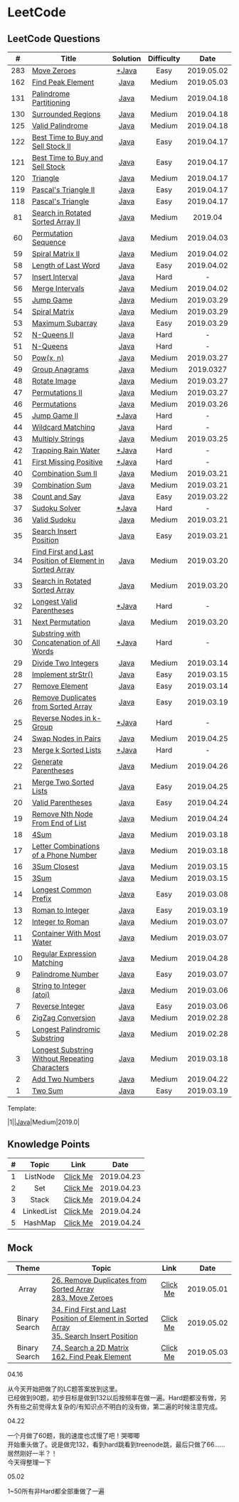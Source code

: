 # LeetCode

## LeetCode Questions
| # | Title | Solution | Difficulty | Date |
|:-:|---|:-:|:-:|:-:|
|283|[Move Zeroes](https://leetcode.com/problems/move-zeroes/)|[*Java](https://github.com/Zingg7/LeetCode/blob/master/283.%20Move%20Zeroes.md)|Easy|2019.05.02|
|162|[Find Peak Element](https://leetcode.com/problems/find-peak-element/)|[Java](https://github.com/Zingg7/LeetCode/blob/master/162.%20Find%20Peak%20Element.md)|Medium|2019.05.03|
|131|[Palindrome Partitioning](https://leetcode.com/problems/palindrome-partitioning/) | [Java](https://github.com/Zingg7/LeetCode/blob/master/131.%20Palindrome%20Partitioning.md)|Medium|2019.04.18|
|130|[Surrounded Regions](https://leetcode.com/problems/surrounded-regions/) | [Java](https://github.com/Zingg7/LeetCode/blob/master/130.%20Surrounded%20Regions.md)|Medium|2019.04.18|
|125|[Valid Palindrome](https://leetcode.com/problems/valid-palindrome/) | [Java](https://github.com/Zingg7/LeetCode/blob/master/125.%20Valid%20Palindrome.md)|Medium|2019.04.18|
|122|[Best Time to Buy and Sell Stock II](https://leetcode.com/problems/best-time-to-buy-and-sell-stock-ii/) | [Java](https://github.com/Zingg7/LeetCode/blob/master/122.%20Best%20Time%20to%20Buy%20and%20Sell%20Stock%20II.md)|Easy|2019.04.17|
|121|[Best Time to Buy and Sell Stock](https://leetcode.com/problems/best-time-to-buy-and-sell-stock/) | [Java](https://github.com/Zingg7/LeetCode/blob/master/121.%20Best%20Time%20to%20Buy%20and%20Sell%20Stock.md)|Easy|2019.04.17|
|120|[Triangle](https://leetcode.com/problems/triangle/) | [Java](https://github.com/Zingg7/LeetCode/blob/master/120.%20Triangle.md)|Medium|2019.04.17|
|119|[Pascal's Triangle II](https://leetcode.com/problems/pascals-triangle-ii/)|[Java](https://github.com/Zingg7/LeetCode/blob/master/118%26119.%20Pascal's%20Triangle(I%26II).md)|Easy|2019.04.17|
|118|[Pascal's Triangle](https://leetcode.com/problems/pascals-triangle/)|[Java](https://github.com/Zingg7/LeetCode/blob/master/118%26119.%20Pascal's%20Triangle(I%26II).md)|Easy|2019.04.17|
|81|[Search in Rotated Sorted Array II](https://leetcode.com/problems/search-in-rotated-sorted-array-ii/)|[Java](https://github.com/Zingg7/LeetCode/blob/master/81.%20Search%20in%20Rotated%20Sorted%20Array%20II.md)|Medium|2019.04|
|60|[Permutation Sequence]()|[Java]()|Medium|2019.04.03|
|59|[Spiral Matrix II](https://leetcode.com/problems/spiral-matrix-ii/)|[Java]()|Medium|2019.04.02|
|58|[Length of Last Word](https://leetcode.com/problems/length-of-last-word/)|[Java](https://github.com/Zingg7/LeetCode/blob/master/58.%20Length%20of%20Last%20Word.md)|Easy|2019.04.02|
|57|[Insert Interval]()|[Java]()|Hard|-|
|56|[Merge Intervals](https://leetcode.com/problems/merge-intervals/)|[Java](https://github.com/Zingg7/LeetCode/edit/master/56.%20Merge%20Intervals.md)|Medium|2019.04.02|
|55|[Jump Game](https://leetcode.com/problems/jump-game/)|[Java](https://github.com/Zingg7/LeetCode/blob/master/55.%20Jump%20Game.md)|Medium|2019.03.29|
|54|[Spiral Matrix](https://leetcode.com/problems/spiral-matrix/)|[Java](https://github.com/Zingg7/LeetCode/blob/master/54.%20Spiral%20Matrix.md)|Medium|2019.03.29|
|53|[Maximum Subarray](https://leetcode.com/problems/maximum-subarray/)|[Java](https://github.com/Zingg7/LeetCode/blob/master/53.%20Maximum%20Subarray.md)|Easy|2019.03.29|
|52|[N-Queens II]()|[Java]()|Hard|-|
|51|[N-Queens]()|[Java]()|Hard|-|
|50|[Pow(x, n)](https://leetcode.com/problems/powx-n/)|[Java](https://github.com/Zingg7/LeetCode/blob/master/50.%20Pow(x%2C%20n).md)|Medium|2019.03.27|
|49|[Group Anagrams](https://leetcode.com/problems/group-anagrams/)|[Java](https://github.com/Zingg7/LeetCode/blob/master/49.%20Group%20Anagrams.md)|Medium|2019.0327|
|48|[Rotate Image](https://leetcode.com/problems/rotate-image/)|[Java](https://github.com/Zingg7/LeetCode/blob/master/48.%20Rotate%20Image.md)|Medium|2019.03.27|
|47|[Permutations II](https://leetcode.com/problems/permutations-ii/)|[Java](https://github.com/Zingg7/LeetCode/blob/master/47.%20Permutations%20II.md)|Medium|2019.03.27|
|46|[Permutations](https://leetcode.com/problems/permutations/)|[Java](https://github.com/Zingg7/LeetCode/blob/master/46.%20Permutations.md)|Medium|2019.03.26|
|45|[Jump Game II](https://leetcode.com/problems/jump-game-ii/)|[*Java]()|Hard|-|
|44|[Wildcard Matching](https://leetcode.com/problems/wildcard-matching/)|[Java]()|Hard|-|
|43|[Multiply Strings](https://leetcode.com/problems/multiply-strings/)|[Java](https://github.com/Zingg7/LeetCode/blob/master/43.%20Multiply%20Strings.md)|Medium|2019.03.25|
|42|[Trapping Rain Water](https://leetcode.com/problems/trapping-rain-water/)|[*Java]()|Hard|-|
|41|[First Missing Positive](https://leetcode.com/problems/first-missing-positive/)|[*Java]()|Hard|-|
|40|[Combination Sum II](https://leetcode.com/problems/combination-sum-ii/)|[Java](https://github.com/Zingg7/LeetCode/blob/master/40.%20Combination%20Sum%20II.md)|Medium|2019.03.21|
|39|[Combination Sum](https://leetcode.com/problems/combination-sum/)|[Java](https://github.com/Zingg7/LeetCode/blob/master/39.%20Combination%20Sum.md)|Medium|2019.03.21|
|38|[Count and Say](https://leetcode.com/problems/count-and-say/)|[Java](https://github.com/Zingg7/LeetCode/blob/master/38.%20Count%20and%20Say.md)|Easy|2019.03.22|
|37|[Sudoku Solver]()|[*Java]()|Hard|-|
|36|[Valid Sudoku](https://leetcode.com/problems/valid-sudoku/)|[Java](https://github.com/Zingg7/LeetCode/blob/master/36.%20Valid%20Sudoku.md)|Medium|2019.03.21|
|35|[Search Insert Position](https://leetcode.com/problems/search-insert-position/)|[Java](https://github.com/Zingg7/LeetCode/blob/master/35.%20Search%20Insert%20Position.md)|Easy|2019.03.21|
|34|[Find First and Last Position of Element in Sorted Array](https://leetcode.com/problems/find-first-and-last-position-of-element-in-sorted-array/)|[Java](https://github.com/Zingg7/LeetCode/blob/master/34.%20Find%20First%20and%20Last%20Position%20of%20Element%20in%20Sorted%20Array.md)|Medium|2019.03.20|
|33|[Search in Rotated Sorted Array](https://leetcode.com/problems/search-in-rotated-sorted-array/)|[Java](https://github.com/Zingg7/LeetCode/blob/master/33.%20Search%20in%20Rotated%20Sorted%20Array.md)|Medium|2019.03.20|
|32|[Longest Valid Parentheses]()|[*Java]()|Hard|-|
|31|[Next Permutation](https://leetcode.com/problems/next-permutation/)|[Java](https://github.com/Zingg7/LeetCode/blob/master/31.%20Next%20Permutation.md)|Medium|2019.03.20|
|30|[Substring with Concatenation of All Words](https://leetcode.com/problems/substring-with-concatenation-of-all-words/)|[*Java]()|Hard|-|
|29|[Divide Two Integers](https://leetcode.com/problems/divide-two-integers/)|[Java](https://github.com/Zingg7/LeetCode/blob/master/29.%20Divide%20Two%20Integers.md)|Medium|2019.03.14|
|28|[Implement strStr()](https://leetcode.com/problems/implement-strstr/)|[Java](https://github.com/Zingg7/LeetCode/blob/master/28.%20Implement%20strStr().md)|Easy|2019.03.15|
|27|[Remove Element](https://leetcode.com/problems/remove-element/)|[Java](https://github.com/Zingg7/LeetCode/blob/master/27.%20Remove%20Element.md)|Easy|2019.03.14|
|26|[Remove Duplicates from Sorted Array](https://leetcode.com/problems/remove-duplicates-from-sorted-array/)|[Java](https://github.com/Zingg7/LeetCode/blob/master/26.%20Remove%20Duplicates%20from%20Sorted%20Array.md)|Easy|2019.03.19|
|25|[Reverse Nodes in k-Group](https://leetcode.com/problems/reverse-nodes-in-k-group/)|[*Java]()|Hard|-|
|24|[Swap Nodes in Pairs](https://leetcode.com/problems/swap-nodes-in-pairs/)|[Java](https://github.com/Zingg7/LeetCode/blob/master/24.%20Swap%20Nodes%20in%20Pairs.md)|Medium|2019.04.25|
|23|[Merge k Sorted Lists](https://leetcode.com/problems/merge-k-sorted-lists/)|[*Java]()|Hard|-|
|22|[Generate Parentheses](https://leetcode.com/problems/generate-parentheses/)|[Java](https://github.com/Zingg7/LeetCode/blob/master/22.%20Generate%20Parentheses.md)|Medium|2019.04.26|
|21|[Merge Two Sorted Lists](https://leetcode.com/problems/merge-two-sorted-lists/)|[Java](https://github.com/Zingg7/LeetCode/blob/master/21.%20Merge%20Two%20Sorted%20Lists.md)|Easy|2019.04.25|
|20|[Valid Parentheses](https://leetcode.com/problems/valid-parentheses/)|[Java](https://github.com/Zingg7/LeetCode/blob/master/20.%20Valid%20Parentheses.md)|Easy|2019.04.24|
|19|[Remove Nth Node From End of List](https://leetcode.com/problems/remove-nth-node-from-end-of-list/)|[Java](https://github.com/Zingg7/LeetCode/blob/master/19.%20Remove%20Nth%20Node%20From%20End%20of%20List.md)|Medium|2019.04.24|
|18|[4Sum](https://leetcode.com/problems/4sum/)|[Java](https://github.com/Zingg7/LeetCode/blob/master/18.%204Sum.md)|Medium|2019.03.18|
|17|[Letter Combinations of a Phone Number](https://leetcode.com/problems/letter-combinations-of-a-phone-number/)|[Java](https://github.com/Zingg7/LeetCode/blob/master/17.%20Letter%20Combinations%20of%20a%20Phone%20Number.md)|Medium|2019.03.18|
|16|[3Sum Closest](https://leetcode.com/problems/3sum-closest/)|[Java](https://github.com/Zingg7/LeetCode/blob/master/16.%203Sum%20Closest.md)|Medium|2019.03.15|
|15|[3Sum](https://leetcode.com/problems/3sum/)|[Java](https://github.com/Zingg7/LeetCode/blob/master/15.%203Sum.md)|Medium|2019.03.15|
|14|[Longest Common Prefix](https://leetcode.com/problems/longest-common-prefix/)|[Java](https://github.com/Zingg7/LeetCode/blob/master/14.%20Longest%20Common%20Prefix.md)|Easy|2019.03.08|
|13|[Roman to Integer](https://leetcode.com/problems/roman-to-integer/)|[Java](https://github.com/Zingg7/LeetCode/blob/master/12&13.%20Integer%20Roman%20Transform.md)|Easy|2019.03.19|
|12|[Integer to Roman](https://leetcode.com/problems/integer-to-roman/)|[Java](https://github.com/Zingg7/LeetCode/blob/master/12&13.%20Integer%20Roman%20Transform.md)|Medium|2019.03.07|
|11|[Container With Most Water](https://leetcode.com/problems/container-with-most-water/)|[Java](https://github.com/Zingg7/LeetCode/blob/master/11.%20Container%20With%20Most%20Water.md)|Medium|2019.03.07|
|10|[Regular Expression Matching](https://leetcode.com/problems/regular-expression-matching/)|[Java](https://github.com/Zingg7/LeetCode/blob/master/10.%20Regular%20Expression%20Matching.md)|Medium|2019.04.28|
|9|[Palindrome Number](https://leetcode.com/problems/palindrome-number/)|[Java](https://github.com/Zingg7/LeetCode/blob/master/9.%20Palindrome%20Number.md)|Easy|2019.03.07|
|8|[String to Integer (atoi)](https://leetcode.com/problems/string-to-integer-atoi/)|[Java](https://github.com/Zingg7/LeetCode/blob/master/8.%20String%20to%20Integer%20(atoi).md)|Medium|2019.03.06|
|7|[Reverse Integer](https://leetcode.com/problems/reverse-integer/)|[Java](https://github.com/Zingg7/LeetCode/blob/master/7.%20Reverse%20Integer.md)|Easy|2019.03.06|
|6|[ZigZag Conversion](https://leetcode.com/problems/zigzag-conversion/)|[Java](https://github.com/Zingg7/LeetCode/blob/master/6.%20ZigZag%20Conversion.md)|Medium|2019.02.28|
|5|[Longest Palindromic Substring](https://leetcode.com/problems/longest-palindromic-substring/)|[Java](https://github.com/Zingg7/LeetCode/blob/master/5.%20Longest%20Palindromic%20Substring.md)|Medium|2019.02.28|
|3|[Longest Substring Without Repeating Characters](https://leetcode.com/problems/longest-substring-without-repeating-characters/)|[Java](https://github.com/Zingg7/LeetCode/blob/master/3.%20Longest%20Substring%20Without%20Repeating%20Characters.md)|Medium|2019.03.18|
|2|[Add Two Numbers](https://leetcode.com/problems/add-two-numbers/)|[Java](https://github.com/Zingg7/LeetCode/blob/master/2.%20Add%20Two%20Numbers.md)|Medium|2019.04.22|
|1|[Two Sum](https://leetcode.com/problems/two-sum/)|[Java](https://github.com/Zingg7/LeetCode/blob/master/1.%20Two%20Sum.md)|Easy|2019.03.19|


Template:

|1|[]()|[Java]()|Medium|2019.0|


## Knowledge Points
| # | Topic | Link | Date |
|:-:|:-:|:-:|:-:|
| 1 | ListNode |[Click Me](https://github.com/Zingg7/LeetCode/blob/Knowledge-Points/-%20ListNode.md)|2019.04.23|
| 2 | Set |[Click Me](https://github.com/Zingg7/LeetCode/blob/Knowledge-Points/-%20Set.md)|2019.04.23|
| 3 | Stack |[Click Me](https://github.com/Zingg7/LeetCode/blob/Knowledge-Points/-%20Stack.md)|2019.04.24|
| 4 | LinkedList | [Click Me](https://github.com/Zingg7/LeetCode/blob/Knowledge-Points/-%20LinkedList.md)|2019.04.24|
| 5 | HashMap | [Click Me](https://github.com/Zingg7/LeetCode/blob/Knowledge-Points/-%20HashMap.md)|2019.04.24|



## Mock
| Theme | Topic | Link | Date |
|:-:|---|:-:|:-:|
|Array|[26. Remove Duplicates from Sorted Array](https://github.com/Zingg7/LeetCode/blob/master/26.%20Remove%20Duplicates%20from%20Sorted%20Array.md)<br>[283. Move Zeroes](https://github.com/Zingg7/LeetCode/blob/master/26.%20Remove%20Duplicates%20from%20Sorted%20Array.md)|[Click Me](https://docs.qq.com/doc/DTWdRa3diR3VsdGZv?subDomain=300000000&localPadId=MgQkwbGultfo&id=DTWdRa3diR3VsdGZv)|2019.05.01|
|Binary Search|[34. Find First and Last Position of Element in Sorted Array](https://github.com/Zingg7/LeetCode/blob/master/34.%20Find%20First%20and%20Last%20Position%20of%20Element%20in%20Sorted%20Array.md)<br>[35. Search Insert Position](https://github.com/Zingg7/LeetCode/blob/master/35.%20Search%20Insert%20Position.md)|[Click Me](https://docs.qq.com/doc/DUERubkZjY2NTV01Z)|2019.05.02|
|Binary Search|[74. Search a 2D Matrix]()<br>[162. Find Peak Element](https://github.com/Zingg7/LeetCode/blob/master/162.%20Find%20Peak%20Element.md)|[Click Me](https://docs.qq.com/doc/DUGFHbk5xZ0VOWktL)|2019.05.03|

04.16

从今天开始把做了的LC题答案放到这里。<br>
已经做到90题，初步目标是做到132以后按频率在做一遍。Hard题都没有做，另外有些之前觉得太复杂的/有知识点不明白的没有做，第二遍的时候注意完成。


04.22

一个月做了60题，我的速度也忒慢了吧！哭唧唧<br>
开始重头做了。说是做完132，看到hard跳看到treenode跳，最后只做了66…… 居然刚好一半？！<br>
今天得整理一下

05.02

1~50所有非Hard都全部重做了一遍
